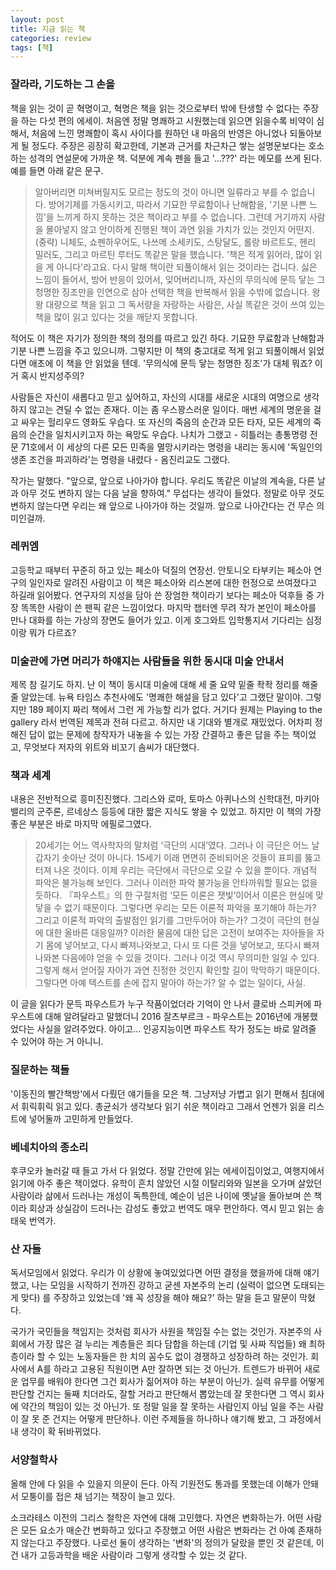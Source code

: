 ```yaml
---
layout: post
title: 지금 읽는 책
categories: review
tags: [책]
---
```


### 잘라라, 기도하는 그 손을

책을 읽는 것이 곧 혁명이고, 혁명은 책을 읽는 것으로부터 밖에 탄생할 수 없다는 주장을 하는 다섯 편의 에세이. 처음엔 정말 명쾌하고 시원했는데 읽으면 읽을수록 비약이 심해서, 처음에 느낀 명쾌함이 혹시 사이다를 원하던 내 마음의 반영은 아니었나 되돌아보게 될 정도다. 주장은 굉장히 확고한데, 기본과 근거를 차근차근 쌓는 설명문보다는 호소하는 성격의 연설문에 가까운 책. 덕분에 계속 펜을 들고 '...???' 라는 메모를 쓰게 된다. 예를 들면 아래 같은 문구.

> 알아버리면 미쳐버릴지도 모르는 정도의 것이 아니면 일류라고 부를 수 없습니다. 방어기제를 가동시키고, 따라서 기묘한 무료함이나 난해함을, '기분 나쁜 느낌'을 느끼게 하지 못하는 것은 책이라고 부를 수 없습니다. 그런데 거기까지 사람을 몰아넣지 않고 안이하게 진행된 책이 과연 읽을 가치가 있는 것인지 어떤지. (중략) 니체도, 쇼펜하우어도, 나쓰메 소세키도, 스탕달도, 롤랑 바르트도, 헨리 밀러도, 그리고 마르틴 루터도 똑같은 말을 했습니다. '책은 적게 읽어라, 많이 읽을 게 아니다'라고요. 다시 말해 책이란 되풀이해서 읽는 것이라는 겁니다. 싫은 느낌이 들어서, 방어 반응이 있어서, 잊어버리니까, 자신의 무의식에 문득 닿는 그 청명한 징조만을 인연으로 삼아 선택한 책을 반복해서 읽을 수밖에 없습니다. 왕왕 대량으로 책을 읽고 그 독서량을 자랑하는 사람은, 사실 똑같은 것이 쓰여 있는 책을 많이 읽고 있다는 것을 깨닫지 못합니다.

적어도 이 책은 자기가 정의한 책의 정의를 따르고 있긴 하다. 기묘한 무료함과 난해함과 기분 나쁜 느낌을 주고 있으니까. 그렇지만 이 책의 충고대로 적게 읽고 되풀이해서 읽었다면 애초에 이 책을 안 읽었을 텐데. '무의식에 문득 닿는 청명한 징조'가 대체 뭐죠? 이거 혹시 반지성주의? 

사람들은 자신이 새롭다고 믿고 싶어하고, 자신의 시대를 새로운 시대의 여명으로 생각하지 않고는 견딜 수 없는 존재다. 이는 좀 우스꽝스러운 일이다. 매번 세계의 명운을 걸고 싸우는 헐리우드 영화도 우습다. 또 자신의 죽음의 순간과 모든 타자, 모든 세계의 죽음의 순간을 일치시키고자 하는 욕망도 우습다. 나치가 그랬고 - 히틀러는 총통명령 전문 71호에서 이 세상의 다른 모든 민족을 멸망시키라는 명령을 내리는 동시에 '독일인의 생존 조건을 파괴하라'는 명령을 내렸다 - 옴진리교도 그랬다. 

작가는 말했다. "앞으로, 앞으로 나아가야 합니다. 우리도 똑같은 이날의 계속을, 다른 날과 아무 것도 변하지 않는 다음 날을 향하여." 무섭다는 생각이 들었다. 정말로 아무 것도 변하지 않는다면 우리는 왜 앞으로 나아가야 하는 것일까. 앞으로 나아간다는 건 무슨 의미인걸까.

### 레퀴엠

고등학교 때부터 꾸준히 하고 있는 페소아 덕질의 연장선. 안토니오 타부키는 페소아 연구의 일인자로 알려진 사람이고 이 책은 페소아와 리스본에 대한 헌정으로 쓰여졌다고 하길래 읽어봤다. 연구자의 지성을 담아 쓴 장엄한 책이라기 보다는 페소아 덕후들 중 가장 똑똑한 사람이 쓴 팬픽 같은 느낌이었다. 마지막 챕터엔 무려 작가 본인이 페소아를 만나 대화를 하는 가상의 장면도 들어가 있고. 이게 호그와트 입학통지서 기다리는 심정이랑 뭐가 다르죠?

### 미술관에 가면 머리가 하얘지는 사람들을 위한 동시대 미술 안내서

제목 참 길기도 하지. 난 이 책이 동시대 미술에 대해 세 줄 요약 밑줄 좍좍 정리를 해줄 줄 알았는데. 뉴욕 타임스 추천사에도 '명쾌한 해설을 담고 있다'고 그랬단 말이야. 그렇지만 189 페이지 짜리 책에서 그런 게 가능할 리가 없다. 거기다 원제는 Playing to the gallery 라서 번역된 제목과 전혀 다르고. 하지만 내 기대와 별개로 재밌었다. 어차피 정해진 답이 없는 문제에 창작자가 내놓을 수 있는 가장 간결하고 좋은 답을 주는 책이었고, 무엇보다 저자의 위트와 비꼬기 솜씨가 대단했다.

### 책과 세계

내용은 전반적으로 흥미진진했다. 그리스와 로마, 토마스 아퀴나스의 신학대전, 마키아밸리의 군주론, 르네상스 등등에 대한 짧은 지식도 쌓을 수 있었고. 하지만 이 책의 가장 좋은 부분은 바로 마지막 에필로그였다.

> 20세기는 어느 역사학자의 말처럼 ‘극단의 시대’였다. 그러나 이 극단은 어느 날 갑자기 솟아난 것이 아니다. 15세기 이래 면면히 준비되어온 것들이 표피를 뚫고 터져 나온 것이다. 이제 우리는 극단에서 극단으로 오갈 수 있을 뿐이다. 개념적 파악은 불가능해 보인다. 그러나 이러한 파악 불가능을 안타까워할 필요는 없을 듯하다. 『파우스트』의 한 구절처럼 ‘모든 이론은 잿빛’이어서 이론은 현실에 맞닿을 수 없기 때문이다. 그렇다면 우리는 모든 이론적 파악을 포기해야 하는가? 그리고 이론적 파악의 출발점인 읽기를 그만두어야 하는가? 그것이 극단의 현실에 대한 올바른 대응일까?
이러한 물음에 대한 답은 고전이 보여주는 자아들을 자기 몸에 넣어보고, 다시 빠져나와보고, 다시 또 다른 것을 넣어보고, 또다시 빠져나와본 다음에야 얻을 수 있을 것이다. 그러나 이것 역시 무의미한 일일 수 있다. 그렇게 해서 얻어질 자아가 과연 진정한 것인지 확인할 길이 막막하기 때문이다. 그렇다면 아예 텍스트를 손에 잡지 말아야 하는가? 알 수 없는 일이다, 사실.

이 글을 읽다가 문득 파우스트가 누구 작품이었더라 기억이 안 나서 클로바 스피커에 파우스트에 대해 알려달라고 말했더니 2016 잘츠부르크 - 파우스트는 2016년에 개봉했었다는 사실을 알려주었다. 아이고... 인공지능이면 파우스트 작가 정도는 바로 알려줄 수 있어야 하는 거 아니니.

### 질문하는 책들

'이동진의 빨간책방'에서 다뤘던 얘기들을 모은 책. 그냥저냥 가볍고 읽기 편해서 침대에서 휘릭휘릭 읽고 있다. 총균쇠가 생각보다 읽기 쉬운 책이라고 그래서 언젠가 읽을 리스트에 넣어둘까 고민하게 만들었다. 

### 베네치아의 종소리

후쿠오카 놀러갈 때 들고 가서 다 읽었다. 정말 간만에 읽는 에세이집이었고, 여행지에서 읽기에 아주 좋은 책이었다. 유학이 흔치 않았던 시절 이탈리와와 일본을 오가며 살았던 사람이라 삶에서 드러나는 개성이 독특한데, 예순이 넘은 나이에 옛날을 돌아보며 쓴 책이라 회상과 상실감이 드러나는 감성도 좋았고 번역도 매우 편안하다. 역시 믿고 읽는 송태욱 번역가.

### 산 자들

독서모임에서 읽었다. 우리가 이 상황에 놓여있었다면 어떤 결정을 했을까에 대해 얘기했고, 나는 모임을 시작하기 전까진 강하고 굳센 자본주의 논리 (실력이 없으면 도태되는 게 맞다) 를 주장하고 있었는데 '왜 꼭 성장을 해야 해요?' 하는 말을 듣고 말문이 막혔다.

국가가 국민들을 책임지는 것처럼 회사가 사원을 책임질 수는 없는 것인가. 자본주의 사회에서 가장 많은 걸 누리는 계층들은 죄다 담합을 하는데 (기업 및 사짜 직업들) 왜 최하층이라 할 수 있는 노동자들은 한 치의 꼼수도 없이 경쟁하고 성장하려 하는 것인가. 회사에서 A를 하라고 고용된 직원이면 A만 잘하면 되는 것 아닌가. 트렌드가 바뀌어 새로운 업무를 배워야 한다면 그건 회사가 짊어져야 하는 부분이 아닌가. 실력 유무를 어떻게 판단할 건지는 둘째 치더라도, 잘할 거라고 판단해서 뽑았는데 잘 못한다면 그 역시 회사에 약간의 책임이 있는 것 아닌가. 또 정말 일을 잘 못하는 사람인지 아님 일을 주는 사람이 잘 못 준 건지는 어떻게 판단하나. 이런 주제들을 하나하나 얘기해 봤고, 그 과정에서 내 생각이 확 뒤바뀌었다. 

### 서양철학사

올해 안에 다 읽을 수 있을지 의문이 든다. 아직 기원전도 통과를 못했는데 이해가 안돼서 모퉁이를 접은 채 넘기는 책장이 늘고 있다.

소크라테스 이전의 그리스 철학은 자연에 대해 고민했다. 자연은 변화하는가. 어떤 사람은 모든 요소가 매순간 변화하고 있다고 주장했고 어떤 사람은 변화라는 건 아예 존재하지 않는다고 주장했다. 나로선 둘이 생각하는 '변화'의 정의가 달랐을 뿐인 것 같은데, 이건 내가 고등과학을 배운 사람이라 그렇게 생각할 수 있는 것 같다. 